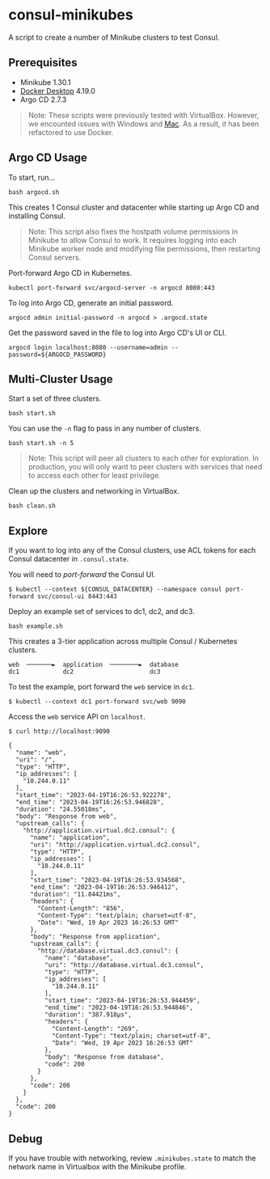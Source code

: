 # consul-minikubes

A script to create a number of Minikube clusters to test Consul.

## Prerequisites

- Minikube 1.30.1
- [Docker Desktop](https://www.docker.com/products/docker-desktop/) 4.19.0
- Argo CD 2.7.3

> Note: These scripts were previously tested with VirtualBox. However,
> we encounted issues with Windows and [Mac](https://github.com/kubernetes/minikube/issues/15274).
> As a result, it has been refactored to use Docker.

## Argo CD Usage

To start, run...

```shell
bash argocd.sh
```

This creates 1 Consul cluster and datacenter while starting up Argo CD and installing Consul.

> Note: This script also fixes the hostpath volume permissions in Minikube to allow
> Consul to work. It requires logging into each Minikube worker node and modifying file
> permissions, then restarting Consul servers.

Port-forward Argo CD in Kubernetes.

```shell
kubectl port-forward svc/argocd-server -n argocd 8080:443
```

To log into Argo CD, generate an initial password.

```shell
argocd admin initial-password -n argocd > .argocd.state
```

Get the password saved in the file to log into Argo CD's UI or CLI.

```shell
argocd login localhost:8080 --username=admin --password=${ARGOCD_PASSWORD}
```

## Multi-Cluster Usage

Start a set of three clusters.

```shell
bash start.sh
```

You can use the `-n` flag to pass in
any number of clusters.

```shell
bash start.sh -n 5
```

> Note: This script will peer all clusters to each other for exploration.
> In production, you will only want to peer clusters with services that
> need to access each other for least privilege.

Clean up the clusters and networking in VirtualBox.

```shell
bash clean.sh
```

## Explore

If you want to log into any of the Consul clusters, use
ACL tokens for each Consul datacenter in `.consul.state`.

You will need to *port-forward* the Consul UI.

```shell
$ kubectl --context ${CONSUL_DATACENTER} --namespace consul port-forward svc/consul-ui 8443:443
```

Deploy an example set of services to dc1, dc2, and dc3.

```shell
bash example.sh
```

This creates a 3-tier application across multiple Consul / Kubernetes clusters.

```shell
web  ───────►  application  ────────►  database
dc1            dc2                     dc3
```

To test the example, port forward the `web` service in `dc1`.

```shell
$ kubectl --context dc1 port-forward svc/web 9090
```

Access the `web` service API on `localhost`.

```shell
$ curl http://localhost:9090

{
  "name": "web",
  "uri": "/",
  "type": "HTTP",
  "ip_addresses": [
    "10.244.0.11"
  ],
  "start_time": "2023-04-19T16:26:53.922278",
  "end_time": "2023-04-19T16:26:53.946828",
  "duration": "24.55018ms",
  "body": "Response from web",
  "upstream_calls": {
    "http://application.virtual.dc2.consul": {
      "name": "application",
      "uri": "http://application.virtual.dc2.consul",
      "type": "HTTP",
      "ip_addresses": [
        "10.244.0.11"
      ],
      "start_time": "2023-04-19T16:26:53.934568",
      "end_time": "2023-04-19T16:26:53.946412",
      "duration": "11.84421ms",
      "headers": {
        "Content-Length": "856",
        "Content-Type": "text/plain; charset=utf-8",
        "Date": "Wed, 19 Apr 2023 16:26:53 GMT"
      },
      "body": "Response from application",
      "upstream_calls": {
        "http://database.virtual.dc3.consul": {
          "name": "database",
          "uri": "http://database.virtual.dc3.consul",
          "type": "HTTP",
          "ip_addresses": [
            "10.244.0.11"
          ],
          "start_time": "2023-04-19T16:26:53.944459",
          "end_time": "2023-04-19T16:26:53.944846",
          "duration": "387.918µs",
          "headers": {
            "Content-Length": "269",
            "Content-Type": "text/plain; charset=utf-8",
            "Date": "Wed, 19 Apr 2023 16:26:53 GMT"
          },
          "body": "Response from database",
          "code": 200
        }
      },
      "code": 200
    }
  },
  "code": 200
}
```

## Debug

If you have trouble with networking, review `.minikubes.state` to match
the network name in Virtualbox with the Minikube profile.